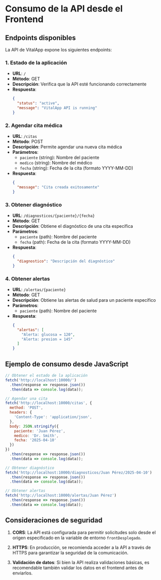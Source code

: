 # Consumo de la API desde el Frontend

## Endpoints disponibles

La API de VitalApp expone los siguientes endpoints:

### 1. Estado de la aplicación
- **URL**: `/`
- **Método**: GET
- **Descripción**: Verifica que la API esté funcionando correctamente
- **Respuesta**: 
  ```json
  {
    "status": "active",
    "message": "VitalApp API is running"
  }
  ```

### 2. Agendar cita médica
- **URL**: `/citas`
- **Método**: POST
- **Descripción**: Permite agendar una nueva cita médica
- **Parámetros**:
  - `paciente` (string): Nombre del paciente
  - `medico` (string): Nombre del médico
  - `fecha` (string): Fecha de la cita (formato YYYY-MM-DD)
- **Respuesta**:
  ```json
  {
    "message": "Cita creada exitosamente"
  }
  ```

### 3. Obtener diagnóstico
- **URL**: `/diagnosticos/{paciente}/{fecha}`
- **Método**: GET
- **Descripción**: Obtiene el diagnóstico de una cita específica
- **Parámetros**:
  - `paciente` (path): Nombre del paciente
  - `fecha` (path): Fecha de la cita (formato YYYY-MM-DD)
- **Respuesta**:
  ```json
  {
    "diagnostico": "Descripción del diagnóstico"
  }
  ```

### 4. Obtener alertas
- **URL**: `/alertas/{paciente}`
- **Método**: GET
- **Descripción**: Obtiene las alertas de salud para un paciente específico
- **Parámetros**:
  - `paciente` (path): Nombre del paciente
- **Respuesta**:
  ```json
  {
    "alertas": [
      "Alerta: glucosa = 120",
      "Alerta: presion = 145"
    ]
  }
  ```

## Ejemplo de consumo desde JavaScript

```javascript
// Obtener el estado de la aplicación
fetch('http://localhost:10000/')
  .then(response => response.json())
  .then(data => console.log(data));

// Agendar una cita
fetch('http://localhost:10000/citas', {
  method: 'POST',
  headers: {
    'Content-Type': 'application/json',
  },
  body: JSON.stringify({
    paciente: 'Juan Pérez',
    medico: 'Dr. Smith',
    fecha: '2025-04-10'
  })
})
  .then(response => response.json())
  .then(data => console.log(data));

// Obtener diagnóstico
fetch('http://localhost:10000/diagnosticos/Juan Pérez/2025-04-10')
  .then(response => response.json())
  .then(data => console.log(data));

// Obtener alertas
fetch('http://localhost:10000/alertas/Juan Pérez')
  .then(response => response.json())
  .then(data => console.log(data));
```

## Consideraciones de seguridad

1. **CORS**: La API está configurada para permitir solicitudes solo desde el origen especificado en la variable de entorno `frontDesplegado`.

2. **HTTPS**: En producción, se recomienda acceder a la API a través de HTTPS para garantizar la seguridad de la comunicación.

3. **Validación de datos**: Si bien la API realiza validaciones básicas, es recomendable también validar los datos en el frontend antes de enviarlos.